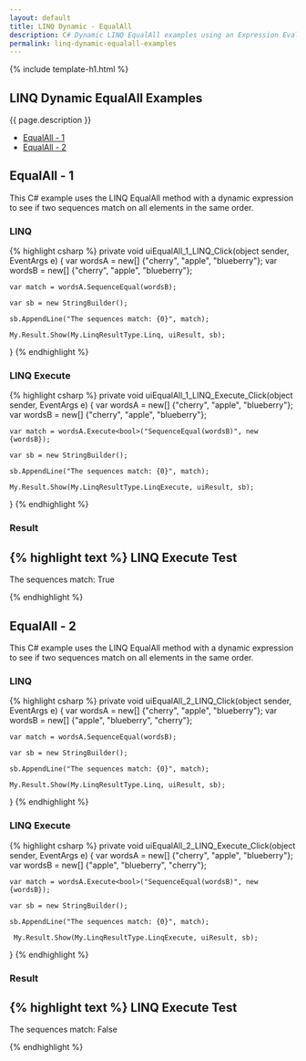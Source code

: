 ```yaml
---
layout: default
title: LINQ Dynamic - EqualAll
description: C# Dynamic LINQ EqualAll examples using an Expression Evaluator.
permalink: linq-dynamic-equalall-examples
---
```


{% include template-h1.html %}

## LINQ Dynamic EqualAll Examples
{{ page.description }}

- [EqualAll - 1](#equalall---1)
- [EqualAll - 2](#equalall---2)

## EqualAll - 1
This C# example uses the LINQ EqualAll method with a dynamic expression to see if two sequences match on all elements in the same order.

### LINQ
{% highlight csharp %}
private void uiEqualAll_1_LINQ_Click(object sender, EventArgs e)
{
	var wordsA = new[] {"cherry", "apple", "blueberry"};
	var wordsB = new[] {"cherry", "apple", "blueberry"};

	var match = wordsA.SequenceEqual(wordsB);

	var sb = new StringBuilder();

	sb.AppendLine("The sequences match: {0}", match);

	My.Result.Show(My.LinqResultType.Linq, uiResult, sb);
}
{% endhighlight %}

### LINQ Execute
{% highlight csharp %}
private void uiEqualAll_1_LINQ_Execute_Click(object sender, EventArgs e)
{
	var wordsA = new[] {"cherry", "apple", "blueberry"};
	var wordsB = new[] {"cherry", "apple", "blueberry"};

	var match = wordsA.Execute<bool>("SequenceEqual(wordsB)", new {wordsB});

	var sb = new StringBuilder();

	sb.AppendLine("The sequences match: {0}", match);

	My.Result.Show(My.LinqResultType.LinqExecute, uiResult, sb);
}
{% endhighlight %}

### Result
{% highlight text %}
LINQ Execute Test
------------------------------
The sequences match: True

{% endhighlight %}

## EqualAll - 2
This C# example uses the LINQ EqualAll method with a dynamic expression to see if two sequences match on all elements in the same order.

### LINQ
{% highlight csharp %}
private void uiEqualAll_2_LINQ_Click(object sender, EventArgs e)
{
	var wordsA = new[] {"cherry", "apple", "blueberry"};
	var wordsB = new[] {"apple", "blueberry", "cherry"};

	var match = wordsA.SequenceEqual(wordsB);

	var sb = new StringBuilder();

	sb.AppendLine("The sequences match: {0}", match);

	My.Result.Show(My.LinqResultType.Linq, uiResult, sb);
}
{% endhighlight %}

### LINQ Execute
{% highlight csharp %}
private void uiEqualAll_2_LINQ_Execute_Click(object sender, EventArgs e)
{
	var wordsA = new[] {"cherry", "apple", "blueberry"};
	var wordsB = new[] {"apple", "blueberry", "cherry"};

	var match = wordsA.Execute<bool>("SequenceEqual(wordsB)", new {wordsB});

	var sb = new StringBuilder();

	sb.AppendLine("The sequences match: {0}", match);

	 My.Result.Show(My.LinqResultType.LinqExecute, uiResult, sb);
}
{% endhighlight %}

### Result
{% highlight text %}
LINQ Execute Test
------------------------------
The sequences match: False

{% endhighlight %}
